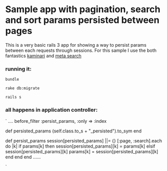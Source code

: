 # Sample app with pagination, search and sort params persisted between pages

This is a very basic rails 3 app for showing a way to persist params between each requests through sessions. 
For this sample I use the both fantastics [kaminari](https://github.com/amatsuda/kaminari) and [meta search](http://metautonomo.us/projects/metasearch/)


### running it:

`bundle`

`rake db:migrate`

`rails s`


### all happens in application controller:

` ....
  before_filter :persist_params, :only => :index

  def persisted_params
    (self.class.to_s + "_persisted").to_sym
  end


  def persist_params
    session[persisted_params] ||= {} 
    [:page, :search].each do |k|
      if params[k] then
        session[persisted_params][k] = params[k]
      elsif session[persisted_params][k]
        params[k] = session[persisted_params][k]
      end
    end
  end
  ......

`

